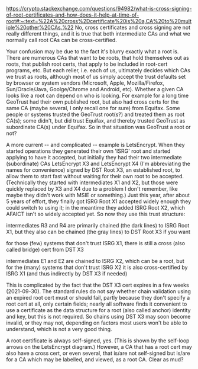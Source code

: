 https://crypto.stackexchange.com/questions/94982/what-is-cross-signing-of-root-certificates-and-how-does-it-help-at-time-of-root#:~:text=%22A%20cross%2Dcertificate%20is%20a,CA%20to%20multiple%20other%20CAs.%22
No, cross certificates and cross signing are not really different things, and it is true that both intermediate CAs and what we normally call root CAs can be cross-certified.

Your confusion may be due to the fact it's blurry exactly what a root is. There are numerous CAs that want to be roots, that hold themselves out as roots, that publish root certs, that apply to be included in root-cert programs, etc. But each relier, i.e. each of us, ultimately decides which CAs we trust as roots, although most of us simply accept the trust defaults set by browser or system vendors (Microsoft, Apple, Mozilla/Firefox, Sun/Oracle/Java, Goolge/Chrome and Android, etc). Whether a given CA looks like a root can depend on who is looking. For example for a long time GeoTrust had their own published root, but also had cross certs for the same CA (maybe several, I only recall one for sure) from Equifax. Some people or systems trusted the GeoTrust root(s?) and treated them as root CA(s); some didn't, but did trust Equifax, and thereby trusted GeoTrust as subordinate CA(s) under Equifax. So in that situation was GeoTrust a root or not?

A more current -- and complicated -- example is LetsEncrypt. When they started operations they generated their own 'ISRG' root and started applying to have it accepted, but initially they had their two intermediate (subordinate) CAs LetsEncrypt X3 and LetsEncrypt X4 (I'm abbreviating the names for convenience) signed by DST Root X3, an established root, to allow them to start fast without waiting for their own root to be accepted. (Technically they started with intermediates X1 and X2, but those were quickly replaced by X3 and X4 due to a problem I don't remember, like maybe they didn't work with MSIE or something.) Just this year, after about 5 years of effort, they finally got ISRG Root X1 accepted widely enough they could switch to using it; in the meantime they added ISRG Root X2, which AFAICT isn't so widely accepted yet. So now they use this trust structure:

intermediates R3 and R4 are primarily chained (the dark lines) to ISRG Root X1, but they also can be chained (the gray lines) to DST Root X3 if you want

for those (few) systems that don't trust ISRG X1, there is still a cross (also called bridge) cert from DST X3

intermediates E1 and E2 are chained to ISRG X2, which can be a root, but for the (many) systems that don't trust ISRG X2 it is also cross-certified by ISRG X1 (and thus indirectly by DST X3 if needed)

This is complicated by the fact that the DST X3 cert expires in a few weeks (2021-09-30). The standard rules do not say whether chain validation using an expired root cert must or should fail, partly because they don't specify a root cert at all, only certain fields; nearly all software finds it convenient to use a certificate as the data structure for a root (also called anchor) identity and key, but this is not required. So chains using DST X3 may soon become invalid, or they may not, depending on factors most users won't be able to understand, which is not a very good thing.

A root certificate is always self-signed, yes. (This is shown by the self-loop arrows on the LetsEncrypt diagram.) However, a CA that has a root cert may also have a cross cert, or even several, that is/are not self-signed but is/are for a CA which may be labelled, and viewed, as a root CA. Clear as mud?